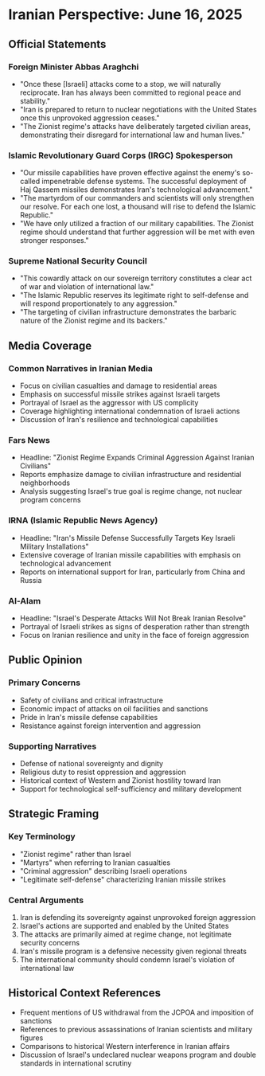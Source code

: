 # Iranian Perspective: June 16, 2025

## Official Statements

### Foreign Minister Abbas Araghchi
- "Once these [Israeli] attacks come to a stop, we will naturally reciprocate. Iran has always been committed to regional peace and stability."
- "Iran is prepared to return to nuclear negotiations with the United States once this unprovoked aggression ceases."
- "The Zionist regime's attacks have deliberately targeted civilian areas, demonstrating their disregard for international law and human lives."

### Islamic Revolutionary Guard Corps (IRGC) Spokesperson
- "Our missile capabilities have proven effective against the enemy's so-called impenetrable defense systems. The successful deployment of Haj Qassem missiles demonstrates Iran's technological advancement."
- "The martyrdom of our commanders and scientists will only strengthen our resolve. For each one lost, a thousand will rise to defend the Islamic Republic."
- "We have only utilized a fraction of our military capabilities. The Zionist regime should understand that further aggression will be met with even stronger responses."

### Supreme National Security Council
- "This cowardly attack on our sovereign territory constitutes a clear act of war and violation of international law."
- "The Islamic Republic reserves its legitimate right to self-defense and will respond proportionately to any aggression."
- "The targeting of civilian infrastructure demonstrates the barbaric nature of the Zionist regime and its backers."

## Media Coverage

### Common Narratives in Iranian Media
- Focus on civilian casualties and damage to residential areas
- Emphasis on successful missile strikes against Israeli targets
- Portrayal of Israel as the aggressor with US complicity
- Coverage highlighting international condemnation of Israeli actions
- Discussion of Iran's resilience and technological capabilities

### Fars News
- Headline: "Zionist Regime Expands Criminal Aggression Against Iranian Civilians"
- Reports emphasize damage to civilian infrastructure and residential neighborhoods
- Analysis suggesting Israel's true goal is regime change, not nuclear program concerns

### IRNA (Islamic Republic News Agency)
- Headline: "Iran's Missile Defense Successfully Targets Key Israeli Military Installations"
- Extensive coverage of Iranian missile capabilities with emphasis on technological advancement
- Reports on international support for Iran, particularly from China and Russia

### Al-Alam
- Headline: "Israel's Desperate Attacks Will Not Break Iranian Resolve"
- Portrayal of Israeli strikes as signs of desperation rather than strength
- Focus on Iranian resilience and unity in the face of foreign aggression

## Public Opinion

### Primary Concerns
- Safety of civilians and critical infrastructure
- Economic impact of attacks on oil facilities and sanctions
- Pride in Iran's missile defense capabilities
- Resistance against foreign intervention and aggression

### Supporting Narratives
- Defense of national sovereignty and dignity
- Religious duty to resist oppression and aggression
- Historical context of Western and Zionist hostility toward Iran
- Support for technological self-sufficiency and military development

## Strategic Framing

### Key Terminology
- "Zionist regime" rather than Israel
- "Martyrs" when referring to Iranian casualties
- "Criminal aggression" describing Israeli operations
- "Legitimate self-defense" characterizing Iranian missile strikes

### Central Arguments
1. Iran is defending its sovereignty against unprovoked foreign aggression
2. Israel's actions are supported and enabled by the United States
3. The attacks are primarily aimed at regime change, not legitimate security concerns
4. Iran's missile program is a defensive necessity given regional threats
5. The international community should condemn Israel's violation of international law

## Historical Context References

- Frequent mentions of US withdrawal from the JCPOA and imposition of sanctions
- References to previous assassinations of Iranian scientists and military figures
- Comparisons to historical Western interference in Iranian affairs
- Discussion of Israel's undeclared nuclear weapons program and double standards in international scrutiny